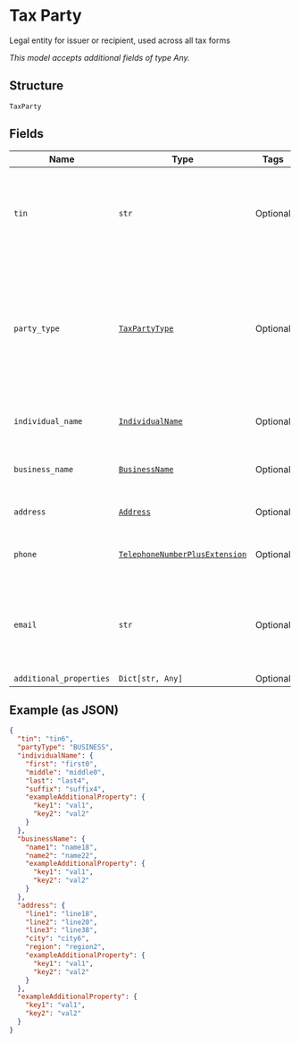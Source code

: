 
# Tax Party

Legal entity for issuer or recipient, used across all tax forms

*This model accepts additional fields of type Any.*

## Structure

`TaxParty`

## Fields

| Name | Type | Tags | Description |
|  --- | --- | --- | --- |
| `tin` | `str` | Optional | Issuer or recipient Tax Identification Number. Usually EIN for issuer and SSN for recipient |
| `party_type` | [`TaxPartyType`](../../doc/models/tax-party-type.md) | Optional | Type of issuer or recipient legal entity, as "BUSINESS" or "INDIVIDUAL". Commonly BUSINESS for issuer and INDIVIDUAL for recipient |
| `individual_name` | [`IndividualName`](../../doc/models/individual-name.md) | Optional | Individual issuer or recipient name |
| `business_name` | [`BusinessName`](../../doc/models/business-name.md) | Optional | Business issuer or recipient name |
| `address` | [`Address`](../../doc/models/address.md) | Optional | Issuer or recipient address |
| `phone` | [`TelephoneNumberPlusExtension`](../../doc/models/telephone-number-plus-extension.md) | Optional | Issuer or recipient telephone number |
| `email` | `str` | Optional | Issuer or recipient email address. (Additional information, not part of IRS forms) |
| `additional_properties` | `Dict[str, Any]` | Optional | - |

## Example (as JSON)

```json
{
  "tin": "tin6",
  "partyType": "BUSINESS",
  "individualName": {
    "first": "first0",
    "middle": "middle0",
    "last": "last4",
    "suffix": "suffix4",
    "exampleAdditionalProperty": {
      "key1": "val1",
      "key2": "val2"
    }
  },
  "businessName": {
    "name1": "name18",
    "name2": "name22",
    "exampleAdditionalProperty": {
      "key1": "val1",
      "key2": "val2"
    }
  },
  "address": {
    "line1": "line18",
    "line2": "line20",
    "line3": "line38",
    "city": "city6",
    "region": "region2",
    "exampleAdditionalProperty": {
      "key1": "val1",
      "key2": "val2"
    }
  },
  "exampleAdditionalProperty": {
    "key1": "val1",
    "key2": "val2"
  }
}
```

